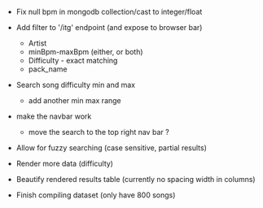 * Fix null bpm in mongodb collection/cast to integer/float

* Add filter to '/itg' endpoint (and expose to browser bar)
	* Artist
	* minBpm-maxBpm (either, or both)
	* Difficulty - exact matching
	* pack_name

* Search song difficulty min and max
	* add another min max range
* make the navbar work
	* move the search to the top right nav bar ?

* Allow for fuzzy searching (case sensitive, partial results)

* Render more data (difficulty)

* Beautify rendered results table (currently no spacing width in columns)

* Finish compiling dataset (only have 800 songs)